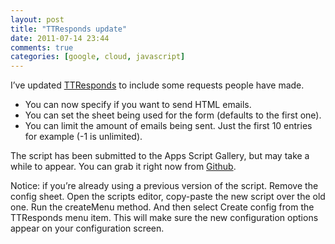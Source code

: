 ```yaml
---
layout: post
title: "TTResponds update"
date: 2011-07-14 23:44
comments: true
categories: [google, cloud, javascript]
---
```


I’ve updated [TTResponds](http://blog.boyvanamstel.nl/2011/05/google-apps-script-ttresponds/) to include some requests people have made.

<!-- more -->

* You can now specify if you want to send HTML emails.
* You can set the sheet being used for the form (defaults to the first one).
* You can limit the amount of emails being sent. Just the first 10 entries for example (-1 is unlimited).

The script has been submitted to the Apps Script Gallery, but may take a while to appear. You can grab it right now from [Github](https://github.com/boyvanamstel/TTResponds).

Notice: if you’re already using a previous version of the script. Remove the config sheet. Open the scripts editor, copy-paste the new script over the old one. Run the createMenu method. And then select Create config from the TTResponds menu item. This will make sure the new configuration options appear on your configuration screen.

